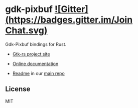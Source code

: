 # gdk-pixbuf [![Gitter](https://badges.gitter.im/Join Chat.svg)](https://gitter.im/gtk-rs/gtk)

Gdk-Pixbuf bindings for Rust.

- [Gtk-rs project site](http://gtk-rs.org/)

- [Online documentation](http://gtk-rs.org/docs/)

- [Readme](https://github.com/gtk-rs/gtk/blob/master/README.md) in our
  [main repo](https://github.com/gtk-rs/gtk)

## License

MIT
